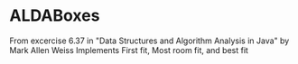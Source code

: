 # ALDABoxes
From excercise 6.37 in "Data Structures and Algorithm Analysis in Java" by Mark Allen Weiss
Implements First fit, Most room fit, and best fit
